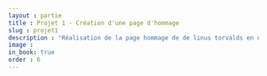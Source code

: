 ```yaml
---
layout : partie
title : Projet 1 - Création d'une page d'hommage 
slug : projet1
description : "Réalisation de la page hommage de de linus torvalds en utilisant, HTML sémantique, Disposition avec CSS Float "
image : 
in_book: true
order : 6
---
```

